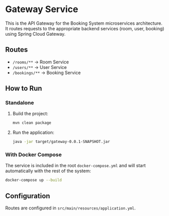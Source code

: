 # Gateway Service

This is the API Gateway for the Booking System microservices architecture. It routes requests to the appropriate backend services (room, user, booking) using Spring Cloud Gateway.

## Routes
- `/rooms/**` → Room Service
- `/users/**` → User Service
- `/bookings/**` → Booking Service

## How to Run

### Standalone
1. Build the project:
   ```sh
   mvn clean package
   ```
2. Run the application:
   ```sh
   java -jar target/gateway-0.0.1-SNAPSHOT.jar
   ```

### With Docker Compose
The service is included in the root `docker-compose.yml` and will start automatically with the rest of the system:
```sh
docker-compose up --build
```

## Configuration
Routes are configured in `src/main/resources/application.yml`. 